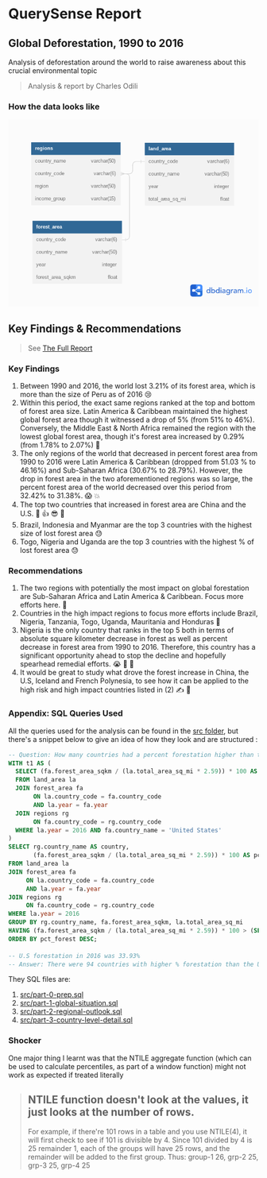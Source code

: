 # QuerySense Report
## Global Deforestation, 1990 to 2016

Analysis of deforestation around the world to raise awareness about this crucial environmental topic

> Analysis & report by Charles Odili

### How the data looks like
![ER disgram](query-sense-report-erd.png)

## Key Findings & Recommendations

> See [The Full Report](querysense-1990-2016-deforestation-report.pdf)

### Key Findings

1.  Between 1990 and 2016, the world lost 3.21% of its forest area, which is more than the size of Peru as of 2016 :cry:
2.  Within this period, the exact same regions ranked at the top and bottom of forest area size. Latin America & Caribbean maintained the highest global forest area though it witnessed a drop of 5% (from 51% to 46%). Conversely, the Middle East & North Africa remained the region with the lowest global forest area, though it's forest area increased by 0.29% (from 1.78% to 2.07%) :yawning_face:
3.  The only regions of the world that decreased in percent forest area from 1990 to 2016 were Latin America & Caribbean (dropped from 51.03 % to 46.16%) and Sub-Saharan Africa (30.67% to 28.79%). However, the drop in forest area in the two aforementioned regions was so large, the percent forest area of the world decreased over this period from 32.42% to 31.38%. :scream: :boom:
4.  The top two countries that increased in forest area are China and the U.S. :clap: :thumbsup: :sunglasses: :raised_hands:
5.  Brazil, Indonesia and Myanmar are the top 3 countries with the highest size of lost forest area :sweat:
6.  Togo, Nigeria and Uganda are the top 3 countries with the highest % of lost forest area :sweat:


### Recommendations

1.  The two regions with potentially the most impact on global forestation are Sub-Saharan Africa and Latin America & Caribbean. Focus more efforts here. :muscle:
2.  Countries in the high impact regions to focus more efforts include Brazil, Nigeria, Tanzania, Togo, Uganda, Mauritania and Honduras :pray:
3.  Nigeria is the only country that ranks in the top 5 both in terms of absolute square kilometer decrease in forest as well as percent decrease in forest area from 1990 to 2016. Therefore, this country has a significant opportunity ahead to stop the decline and hopefully spearhead remedial efforts. :sob: :crossed_fingers: :pray: 
4.  It would be great to study what drove the forest increase in China, the U.S, Iceland and French Polynesia, to see how it can be applied to the high risk and high impact countries listed in (2) :writing_hand: :brain:


### Appendix: SQL Queries Used
All the queries used for the analysis can be found in the [src folder](/src), but there's a snippet below to give an idea of how they look and are structured :

```sql
-- Question: How many countries had a percent forestation higher than the United States in 2016?
WITH t1 AS (
  SELECT (fa.forest_area_sqkm / (la.total_area_sq_mi * 2.59)) * 100 AS us_pct_forest
  FROM land_area la
  JOIN forest_area fa
       ON la.country_code = fa.country_code
       AND la.year = fa.year
  JOIN regions rg
       ON fa.country_code = rg.country_code
  WHERE la.year = 2016 AND fa.country_name = 'United States'
)
SELECT rg.country_name AS country,
       (fa.forest_area_sqkm / (la.total_area_sq_mi * 2.59)) * 100 AS pct_forest
FROM land_area la
JOIN forest_area fa
     ON la.country_code = fa.country_code
     AND la.year = fa.year
JOIN regions rg
     ON fa.country_code = rg.country_code
WHERE la.year = 2016
GROUP BY rg.country_name, fa.forest_area_sqkm, la.total_area_sq_mi
HAVING (fa.forest_area_sqkm / (la.total_area_sq_mi * 2.59)) * 100 > (SELECT * FROM t1)
ORDER BY pct_forest DESC;

-- U.S forestation in 2016 was 33.93%
-- Answer: There were 94 countries with higher % forestation than the U.S in 2016
```

They SQL files are:

1.  [src/part-0-prep.sql](src/part-0-prep.sql)
2.  [src/part-1-global-situation.sql](src/part-1-global-situation.sql)
3.  [src/part-2-regional-outlook.sql](src/part-2-regional-outlook.sql)
4.  [src/part-3-country-level-detail.sql](src/part-3-country-level-detail.sql)

### Shocker

One major thing I learnt was that the NTILE aggregate function (which can be used to calculate percentiles, as part of a window function) might not work as expected if treated literally

> NTILE function doesn't look at the values, it just looks at the number of rows.
> ---
> For example, if there're 101 rows in a table and you use NTILE(4), it will first 
check to see if 101 is divisible by 4. Since 101 divided by 4 is 25 remainder 1, 
each of the groups will have 25 rows, and the remainder will be added to the first 
group. Thus: group-1 26, grp-2 25, grp-3 25, grp-4 25
